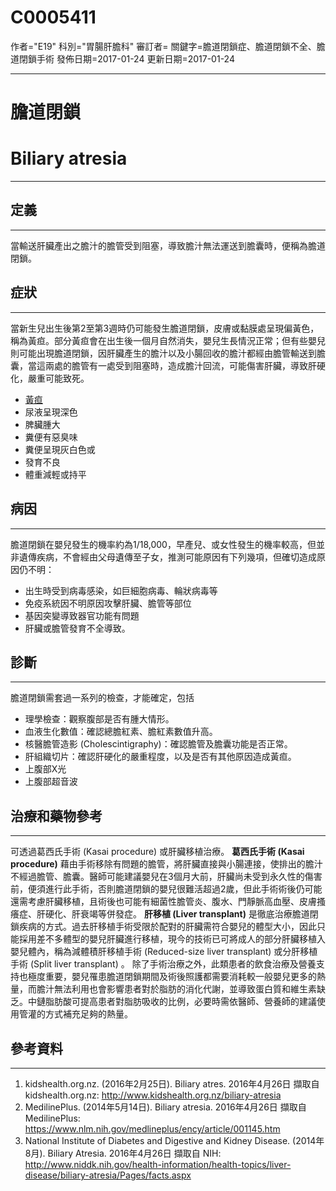 # C0005411
作者="E19"
科別="胃腸肝膽科"
審訂者=
關鍵字=膽道閉鎖症、膽道閉鎖不全、膽道閉鎖手術
發佈日期=2017-01-24
更新日期=2017-01-24

----------
# 膽道閉鎖
# Biliary atresia
----------
## 定義
----------

當輸送肝臟產出之膽汁的膽管受到阻塞，導致膽汁無法運送到膽囊時，便稱為膽道閉鎖。 

## 症狀
----------

當新生兒出生後第2至第3週時仍可能發生膽道閉鎖，皮膚或黏膜處呈現偏黃色，稱為黃疸。部分黃疸會在出生後一個月自然消失，嬰兒生長情況正常；但有些嬰兒則可能出現膽道閉鎖，因肝臟產生的膽汁以及小腸回收的膽汁都經由膽管輸送到膽囊，當這兩處的膽管有一處受到阻塞時，造成膽汁回流，可能傷害肝臟，導致肝硬化，嚴重可能致死。

- [黃疸](C0022346)
- 尿液呈現深色
- 脾臟腫大
- 糞便有惡臭味
- 糞便呈現灰白色或
- 發育不良
- 體重減輕或持平 
## 病因
----------

膽道閉鎖在嬰兒發生的機率約為1/18,000，早產兒、或女性發生的機率較高，但並非遺傳疾病，不會經由父母遺傳至子女，推測可能原因有下列幾項，但確切造成原因仍不明：

- 出生時受到病毒感染，如巨細胞病毒、輪狀病毒等
- 免疫系統因不明原因攻擊肝臟、膽管等部位
- 基因突變導致器官功能有問題
- 肝臟或膽管發育不全導致。
## 診斷
----------

膽道閉鎖需套過一系列的檢查，才能確定，包括

- 理學檢查：觀察腹部是否有腫大情形。
- 血液生化數值：確認總膽紅素、膽紅素數值升高。
- 核醫膽管造影 (Cholescintigraphy)：確認膽管及膽囊功能是否正常。
- 肝組織切片：確認肝硬化的嚴重程度，以及是否有其他原因造成黃疸。
- 上腹部X光
- 上腹部超音波 
## 治療和藥物參考
----------

可透過葛西氏手術 (Kasai procedure) 或肝臟移植治療。
**葛西氏手術 (Kasai procedure)**
藉由手術移除有問題的膽管，將肝臟直接與小腸連接，使排出的膽汁不經過膽管、膽囊。醫師可能建議嬰兒在3個月大前，肝臟尚未受到永久性的傷害前，便須進行此手術，否則膽道閉鎖的嬰兒很難活超過2歲，但此手術術後仍可能還需考慮肝臟移植，且術後也可能有細菌性膽管炎、腹水、門靜脈高血壓、皮膚搔癢症、肝硬化、肝衰竭等併發症。
**肝移植 (Liver transplant)**
是徹底治療膽道閉鎖疾病的方式。過去肝移植手術受限於配對的肝臟需符合嬰兒的體型大小，因此只能採用差不多體型的嬰兒肝臟進行移植，現今的技術已可將成人的部分肝臟移植入嬰兒體內，稱為減體積肝移植手術 (Reduced-size liver transplant) 或分肝移植手術 (Split liver transplant) 。
除了手術治療之外，此類患者的飲食治療及營養支持也極度重要，嬰兒罹患膽道閉鎖期間及術後照護都需要消耗較一般嬰兒更多的熱量，而膽汁無法利用也會影響患者對於脂肪的消化代謝，並導致蛋白質和維生素缺乏。中鏈脂肪酸可提高患者對脂肪吸收的比例，必要時需依醫師、營養師的建議使用管灌的方式補充足夠的熱量。 

## 參考資料
----------
1. kidshealth.org.nz. (2016年2月25日). Biliary atres. 2016年4月26日 擷取自 kidshealth.org.nz: 
  http://www.kidshealth.org.nz/biliary-atresia
2. MedilinePlus. (2014年5月14日). Biliary atresia. 2016年4月26日 擷取自 MedilinePlus: 
  https://www.nlm.nih.gov/medlineplus/ency/article/001145.htm
3. National Institute of Diabetes and Digestive and Kidney Disease. (2014年8月). Biliary Atresia. 2016年4月26日 擷取自 NIH: 
  http://www.niddk.nih.gov/health-information/health-topics/liver-disease/biliary-atresia/Pages/facts.aspx

